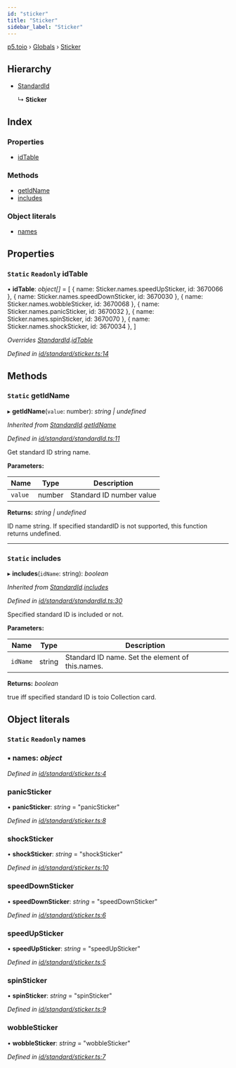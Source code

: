 ```yaml
---
id: "sticker"
title: "Sticker"
sidebar_label: "Sticker"
---
```


[p5.toio](../index.md) › [Globals](../globals.md) › [Sticker](sticker.md)

## Hierarchy

* [StandardId](standardid.md)

  ↳ **Sticker**

## Index

### Properties

* [idTable](sticker.md#static-readonly-idtable)

### Methods

* [getIdName](sticker.md#static-getidname)
* [includes](sticker.md#static-includes)

### Object literals

* [names](sticker.md#static-readonly-names)

## Properties

### `Static` `Readonly` idTable

▪ **idTable**: *object[]* = [
    { name: Sticker.names.speedUpSticker, id: 3670066 },
    { name: Sticker.names.speedDownSticker, id: 3670030 },
    { name: Sticker.names.wobbleSticker, id: 3670068 },
    { name: Sticker.names.panicSticker, id: 3670032 },
    { name: Sticker.names.spinSticker, id: 3670070 },
    { name: Sticker.names.shockSticker, id: 3670034 },
  ]

*Overrides [StandardId](standardid.md).[idTable](standardid.md#static-protected-readonly-idtable)*

*Defined in [id/standard/sticker.ts:14](https://github.com/tetunori/p5.toio/blob/f95e57b/src/id/standard/sticker.ts#L14)*

## Methods

### `Static` getIdName

▸ **getIdName**(`value`: number): *string | undefined*

*Inherited from [StandardId](standardid.md).[getIdName](standardid.md#static-getidname)*

*Defined in [id/standard/standardId.ts:11](https://github.com/tetunori/p5.toio/blob/f95e57b/src/id/standard/standardId.ts#L11)*

Get standard ID string name.

**Parameters:**

Name | Type | Description |
------ | ------ | ------ |
`value` | number | Standard ID number value  |

**Returns:** *string | undefined*

ID name string. If specified standardID is not supported, this function returns undefined.

___

### `Static` includes

▸ **includes**(`idName`: string): *boolean*

*Inherited from [StandardId](standardid.md).[includes](standardid.md#static-includes)*

*Defined in [id/standard/standardId.ts:30](https://github.com/tetunori/p5.toio/blob/f95e57b/src/id/standard/standardId.ts#L30)*

Specified standard ID is included or not.

**Parameters:**

Name | Type | Description |
------ | ------ | ------ |
`idName` | string | Standard ID name. Set the element of this.names.  |

**Returns:** *boolean*

true iff specified standard ID is toio Collection card.

## Object literals

### `Static` `Readonly` names

### ▪ **names**: *object*

*Defined in [id/standard/sticker.ts:4](https://github.com/tetunori/p5.toio/blob/f95e57b/src/id/standard/sticker.ts#L4)*

###  panicSticker

• **panicSticker**: *string* = "panicSticker"

*Defined in [id/standard/sticker.ts:8](https://github.com/tetunori/p5.toio/blob/f95e57b/src/id/standard/sticker.ts#L8)*

###  shockSticker

• **shockSticker**: *string* = "shockSticker"

*Defined in [id/standard/sticker.ts:10](https://github.com/tetunori/p5.toio/blob/f95e57b/src/id/standard/sticker.ts#L10)*

###  speedDownSticker

• **speedDownSticker**: *string* = "speedDownSticker"

*Defined in [id/standard/sticker.ts:6](https://github.com/tetunori/p5.toio/blob/f95e57b/src/id/standard/sticker.ts#L6)*

###  speedUpSticker

• **speedUpSticker**: *string* = "speedUpSticker"

*Defined in [id/standard/sticker.ts:5](https://github.com/tetunori/p5.toio/blob/f95e57b/src/id/standard/sticker.ts#L5)*

###  spinSticker

• **spinSticker**: *string* = "spinSticker"

*Defined in [id/standard/sticker.ts:9](https://github.com/tetunori/p5.toio/blob/f95e57b/src/id/standard/sticker.ts#L9)*

###  wobbleSticker

• **wobbleSticker**: *string* = "wobbleSticker"

*Defined in [id/standard/sticker.ts:7](https://github.com/tetunori/p5.toio/blob/f95e57b/src/id/standard/sticker.ts#L7)*
